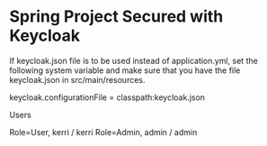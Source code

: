 # Spring Project Secured with Keycloak

If keycloak.json file is to be used instead of application.yml, set the following system variable and make sure that you have the file keycloak.json in src/main/resources.

keycloak.configurationFile = classpath:keycloak.json

Users

Role=User, kerri / kerri
Role=Admin, admin / admin